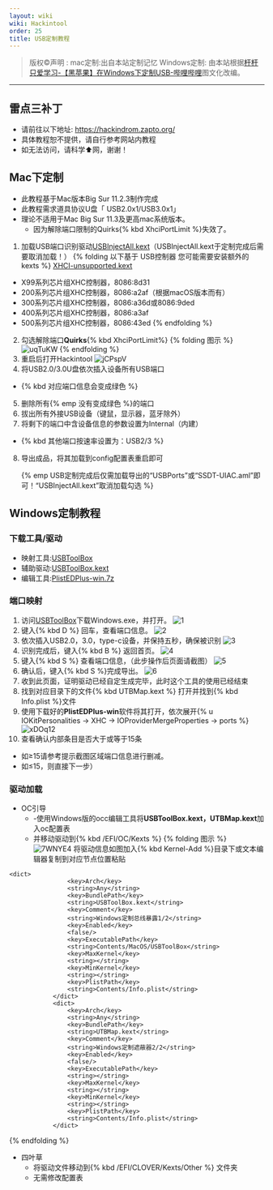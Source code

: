 ```yaml
---
layout: wiki
wiki: Hackintool
order: 25
title: USB定制教程
---
```



> 版权©️声明 : 
mac定制:出自本站定制记忆
Windows定制: 由本站根据[杆杆只爱学习-【黑苹果】在Windows下定制USB-哔哩哔哩](https://b23.tv/mgdYFB)图文化改编。

------------
## 雷点三补丁
- 请前往以下地址: https://hackindrom.zapto.org/
- 具体教程恕不提供，请自行参考网站内教程
- 如无法访问，请科学⬆️网，谢谢！
## Mac下定制
- 此教程基于Mac版本Big Sur 11.2.3制作完成
- 此教程需求道具协议U盘「 USB2.0x1/USB3.0x1」
- 理论不适用于Mac Big Sur 11.3及更高mac系统版本。
  - 因为解除端口限制的Quirks{% kbd XhciPortLimit %}失效了。

1. 加载USB端口识别驱动[USBInjectAll.kext](https://github.com/daliansky/OS-X-USB-Inject-All)（USBInjectAll.kext于定制完成后需要取消加载！）
{% folding 以下基于 USB控制器 您可能需要安装额外的 kexts %}
[XHCI-unsupported.kext](https://github.com/johnlimabravo/XHCI-unsupported)
  - X99系列芯片组XHC控制器，8086:8d31
  - 200系列芯片组XHC控制器，8086:a2af（根据macOS版本而有）
  - 300系列芯片组XHC控制器，8086:a36d或8086:9ded
  - 400系列芯片组XHC控制器，8086:a3af
  - 500系列芯片组XHC控制器，8086:43ed
{% endfolding %}
2. 勾选解除端口**Quirks**{% kbd XhciPortLimit%}
{% folding 图示 %}
![uqTuKW](https://gcore.jsdelivr.net/gh/muzishaoxing/Picture@main/uPic/uqTuKW.png)
{% endfolding %}
3. 重启后打开Hackintool
![jCPspV](https://gcore.jsdelivr.net/gh/muzishaoxing/Picture@main/uPic/jCPspV.png)
4. 将USB2.0/3.0U盘依次插入设备所有USB端口
  - {% kbd 对应端口信息会变成绿色 %}
5. 删除所有{% emp 没有变成绿色 %}的端口
6. 拔出所有外接USB设备（键鼠，显示器，蓝牙除外）
7. 将剩下的端口中含设备信息的参数设置为Internal（内建）
  - {% kbd 其他端口按速率设置为：USB2/3 %}
8. 导出成品，将其加载到config配置表重启即可

   {% emp USB定制完成后仅需加载导出的“USBPorts”或“SSDT-UIAC.aml”即可！“USBInjectAll.kext”取消加载勾选 %}

## Windows定制教程
### 下载工具/驱动
- 映射工具:[USBToolBox](https://github.com/USBToolBox/tool)
- 辅助驱动:[USBToolBox.kext](https://github.com/USBToolBox/kext) 
- 编辑工具:[PlistEDPlus-win.7z](https://pan.bilnn.com/s/1lADcn)

### 端口映射
1. 访问[USBToolBox](https://github.com/USBToolBox/tool)下载Windows.exe，并打开。
![1](https://gcore.jsdelivr.net/gh/muzishaoxing/Picture@main/uPic/1.png)
2. 键入{% kbd D %} 回车，查看端口信息。
![2](https://gcore.jsdelivr.net/gh/muzishaoxing/Picture@main/uPic/2.png)
3. 依次插入USB2.0，3.0，type-c设备，并保持五秒，确保被识别
![3](https://gcore.jsdelivr.net/gh/muzishaoxing/Picture@main/uPic/3.png)
4. 识别完成后，键入{% kbd B %} 返回首页。
![4](https://gcore.jsdelivr.net/gh/muzishaoxing/Picture@main/uPic/4.png)
5. 键入{% kbd S %} 查看端口信息，（此步操作后页面请截图）
![5](https://gcore.jsdelivr.net/gh/muzishaoxing/Picture@main/uPic/5.png)
6. 确认后，键入{% kbd S %}完成导出。
![6](https://gcore.jsdelivr.net/gh/muzishaoxing/Picture@main/uPic/6.png)
7. 收到此页面，证明驱动已经自定生成完毕，此时这个工具的使用已经结束
8. 找到对应目录下的文件{% kbd UTBMap.kext %} 打开并找到{% kbd Info.plist %}文件
9. 使用下载好的**PlistEDPlus-win**软件将其打开，依次展开{% u IOKitPersonalities -> XHC -> IOProviderMergeProperties -> ports %}
![xDOq12](https://gcore.jsdelivr.net/gh/muzishaoxing/Picture@main/uPic/xDOq12.png)
10. 查看确认内部条目是否大于或等于15条
  - 如≥15请参考提示截图区域端口信息进行删减。
  - 如≤15，则直接下一步）

### 驱动加载
- OC引导
  - -使用Windows版的occ编辑工具将**USBToolBox.kext，UTBMap.kext**加入oc配置表
  - 并移动驱动到{% kbd /EFI/OC/Kexts %}
  {% folding 图示 %}
  ![7WNYE4](https://gcore.jsdelivr.net/gh/muzishaoxing/Picture@main/uPic/7WNYE4.png)
  将驱动信息如图加入{% kbd Kernel-Add %}目录下或文本编辑器复制到对应节点位置粘贴
``` 
<dict>
				<key>Arch</key>
				<string>Any</string>
				<key>BundlePath</key>
				<string>USBToolBox.kext</string>
				<key>Comment</key>
				<string>Windows定制总线暴露1/2</string>
				<key>Enabled</key>
				<false/>
				<key>ExecutablePath</key>
				<string>Contents/MacOS/USBToolBox</string>
				<key>MaxKernel</key>
				<string></string>
				<key>MinKernel</key>
				<string></string>
				<key>PlistPath</key>
				<string>Contents/Info.plist</string>
			</dict>
			<dict>
				<key>Arch</key>
				<string>Any</string>
				<key>BundlePath</key>
				<string>UTBMap.kext</string>
				<key>Comment</key>
				<string>Windows定制遮蔽器2/2</string>
				<key>Enabled</key>
				<false/>
				<key>ExecutablePath</key>
				<string></string>
				<key>MaxKernel</key>
				<string></string>
				<key>MinKernel</key>
				<string></string>
				<key>PlistPath</key>
				<string>Contents/Info.plist</string>
			</dict>

```
{% endfolding %} 
- 四叶草
  - 将驱动文件移动到{% kbd /EFI/CLOVER/Kexts/Other %} 文件夹
  - 无需修改配置表
